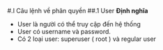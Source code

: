 #.I Câu lệnh về phân quyền
##.1 User
**Định nghĩa**
<ul>
<li> User là người có thể truy cập đến hệ thống
<li> User có username và password.
<li> Có 2 loại user: superuser ( root ) và regular user</li>

